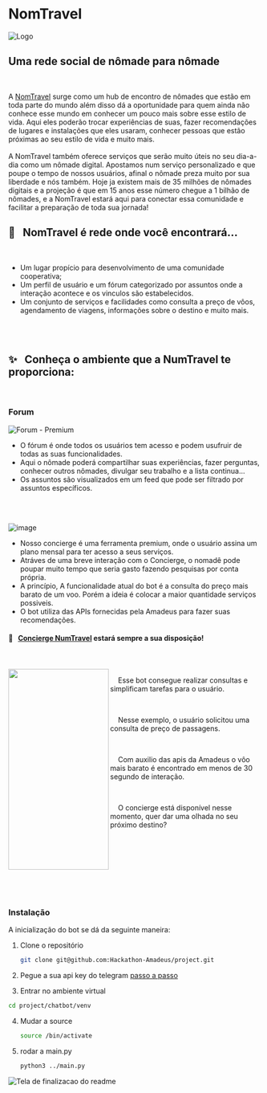 # NomTravel

![Logo](https://user-images.githubusercontent.com/79846426/202920146-7e5fbadf-d860-4161-b458-38cea5399dbd.png)

## Uma rede social de nômade para nômade

<br>

A [NomTravel](https://dvargas1.github.io/index.html) surge como um hub de encontro de nômades que estão em toda parte do mundo além disso dá a oportunidade para quem ainda não conhece esse mundo em conhecer um pouco mais sobre esse estilo de vida. Aqui eles poderão trocar experiências de suas, fazer recomendações de lugares e instalações que eles usaram, conhecer pessoas que estão próximas ao seu estilo de vida e muito mais.
<br>
<br>
A NomTravel também oferece serviços que serão muito úteis no seu dia-a-dia como um nômade digital. Apostamos num serviço personalizado e que poupe o tempo de nossos usuários, afinal o nômade preza muito por sua liberdade e nós também. Hoje ja existem mais de 35 milhões de nômades digitais e a projeção é que em 15 anos esse número chegue a 1 bilhão de nômades, e a NomTravel estará aqui para conectar essa comunidade e facilitar a preparação de toda sua jornada!  


## 🌟 &nbsp; NomTravel é rede onde você encontrará…

<br>

- Um lugar propício para desenvolvimento de uma comunidade cooperativa;
- Um perfil de usuário e um fórum categorizado por assuntos onde a interação acontece e os vinculos são estabelecidos.
- Um conjunto de serviços e facilidades como consulta a preço de vôos, agendamento de viagens, informações sobre o destino e muito mais.

<br>
<br>

## ✨ &nbsp; Conheça o ambiente que a NumTravel te proporciona:


<br>

### Forum

![Forum - Premium](https://user-images.githubusercontent.com/79846426/202924989-dcd424c3-c726-4fb5-941e-4152ed36e022.png)

- O fórum é onde todos os usuários tem acesso e podem usufruir de todas as suas funcionalidades.
- Aqui o nômade poderá compartilhar suas experiências, fazer perguntas, conhecer outros nômades, divulgar seu trabalho e a lista continua...
- Os assuntos são visualizados em um feed que pode ser filtrado por assuntos específicos.

<br>
<br>

![image](https://user-images.githubusercontent.com/79846426/202924846-286676c6-a209-4306-802a-ca6133c8ea85.png)

- Nosso concierge é uma ferramenta premium, onde o usuário assina um plano mensal para ter acesso a seus serviços.
- Atráves de uma breve interação com o Concierge, o nomadê pode poupar muito tempo que seria gasto fazendo pesquisas por conta própria.
- A princípio, A funcionalidade atual do bot é a consulta do preço mais barato de um voo. Porém a ideia é colocar a maior quantidade serviços possiveis.
- O bot utiliza das APIs fornecidas pela Amadeus para fazer suas recomendações.  


#### 🌟 &nbsp; [Concierge NumTravel](https://t.me/TravelNom_bot) estará sempre a sua disposição!
<br>
<br>

<img align="left" src="" height=400px width=200px>

&nbsp; &nbsp;  Esse bot consegue realizar consultas e simplificam tarefas para o usuário.

<br>

&nbsp; &nbsp;  Nesse exemplo, o usuário solicitou uma consulta de preço de passagens.

<br>

&nbsp; &nbsp;  Com auxilio das apis da Amadeus o vôo mais barato é encontrado em menos de 30 segundo de interação.  

<br>

&nbsp; &nbsp;  O concierge está disponível nesse momento, quer dar uma olhada no seu próximo destino?  

<br>


<br>
<br>
<br>
<br>
<br>
<br>


### Instalação

A inicialização do bot se dá da seguinte maneira:

1. Clone o repositório
   ```sh
   git clone git@github.com:Hackathon-Amadeus/project.git
   ```
2. Pegue a sua api key do telegram [passo a passo](https://sendpulse.com/knowledge-base/chatbot/telegram/create-telegram-chatbot)

3.  Entrar no ambiente virtual
   ```sh
   cd project/chatbot/venv
   ```
4. Mudar a source
   ```sh
   source /bin/activate
   ```
5. rodar a main.py
   ```sh
   python3 ../main.py
   ``` 


![Tela de finalizacao do readme](https://user-images.githubusercontent.com/79846426/202925604-8129c49b-6a58-4bc6-90bf-1a8224e233d3.png)

